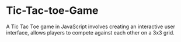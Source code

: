 # Tic-Tac-toe-Game
A Tic Tac Toe game in JavaScript involves creating an interactive user interface, allows players to compete against each other on a 3x3 grid.

